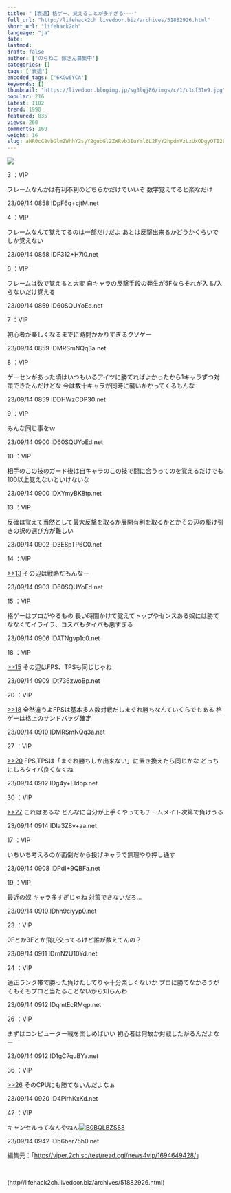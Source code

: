 ```yaml
---
title: "【衰退】格ゲー、覚えることが多すぎる‥‥"
full_url: "http://lifehack2ch.livedoor.biz/archives/51882926.html"
short_url: "lifehack2ch"
language: "ja"
date: 
lastmod: 
draft: false
author: ['のらねこ 嫁さん募集中']
categories: []
tags: ['衰退']
encoded_tags: ['6KGw6YCA']
keywords: []
thumbnail: "https://livedoor.blogimg.jp/sg3lqj86/imgs/c/1/c1cf31e9.jpg"
popular: 216
latest: 1182
trend: 1990
featured: 835
views: 260
comments: 169
weight: 16
slug: aHR0cC8vbGlmZWhhY2syY2gubGl2ZWRvb3IuYml6L2FyY2hpdmVzLzUxODgyOTI2Lmh0bWw=
---
```


![](https://livedoor.blogimg.jp/sg3lqj86/imgs/c/1/c1cf31e9.jpg)

<div><p class='t_name'>3 ：VIP</p> <p class='r2'>フレームなんかは有利不利のどちらかだけでいいぞ 数字覚えてると楽なだけ </p><p>23/09/14 0858 IDpF6q+cjtM.net</p> <p class='t_name'>4 ：VIP</p> <p class='r4'>フレームなんて覚えてるのは一部だけだよ あとは反撃出来るかどうかくらいでしか覚えない </p><p>23/09/14 0858 IDF312+H7i0.net</p> <p class='t_name'>6 ：VIP</p> <p class='r4'>フレームは数で覚えると大変 自キャラの反撃手段の発生が5Fならそれが入る/入らないだけ覚える </p><p>23/09/14 0859 ID60SQUYoEd.net</p> <p class='t_name'>7 ：VIP</p> <p class='r1'>初心者が楽しくなるまでに時間かかりすぎるクソゲー </p><p>23/09/14 0859 IDMRSmNQq3a.net</p> <p class='t_name'>8 ：VIP</p> <p class='r4'>ゲーセンがあった頃はいつもいるアイツに勝てればよかったから1キャラずつ対策できたんだけどな 今は数十キャラが同時に襲いかかってくるもんな </p><p>23/09/14 0859 IDDHWzCDP30.net</p> <p class='t_name'>9 ：VIP</p> <p class='r4'>みんな同じ事をｗ </p><p>23/09/14 0900 ID60SQUYoEd.net</p> <p class='t_name'>10 ：VIP</p> <p class='r4'>相手のこの技のガード後は自キャラのこの技で間に合うってのを覚えるだけでも100以上覚えないといけないな </p><p>23/09/14 0900 IDXYmyBK8tp.net</p> <p class='t_name'>13 ：VIP</p> <p class='r2'>反確は覚えて当然として最大反撃を取るか展開有利を取るかとかその辺の駆け引きの択の選び方が難しい </p><p>23/09/14 0902 ID3E8pTP6C0.net</p> <p class='t_name_res'>14 ：VIP</p> <p class='r4'><a href='#res_13'>>>13</a> その辺は戦略だもんなー </p><p>23/09/14 0903 ID60SQUYoEd.net</p> <p class='t_name'>15 ：VIP</p> <p class='r4'>格ゲーはプロがやるもの 長い時間かけて覚えてトップやセンスある奴には勝てななくてイライラ、コスパもタイパも悪すぎる </p><p>23/09/14 0906 IDATNgvp1c0.net</p> <p class='t_name_res'>18 ：VIP</p> <p class='r4'><a href='#res_15'>>>15</a> その辺はFPS、TPSも同じじゃね </p><p>23/09/14 0909 IDt736zwoBp.net</p> <p class='t_name_res'>20 ：VIP</p> <p class='r4'><a href='#res_18'>>>18</a> 全然違うよFPSは基本多人数対戦だしまぐれ勝ちなんていくらでもある 格ゲーは格上のサンドバッグ確定 </p><p>23/09/14 0910 IDMRSmNQq3a.net</p> <p class='t_name_res'>27 ：VIP</p> <p class='r1'><a href='#res_20'>>>20</a> FPS,TPSは「まぐれ勝ちしか出来ない」に置き換えたら同じかな どっちにしろタイパ良くなくね </p><p>23/09/14 0912 IDg4y+EIdbp.net</p> <p class='t_name_res'>30 ：VIP</p> <p class='r4'><a href='#res_27'>>>27</a> これはあるな どんなに自分が上手くやってもチームメイト次第で負けうる </p><p>23/09/14 0914 IDIa3Z8v+aa.net</p> <p class='t_name'>17 ：VIP</p> <p class='r4'>いちいち考えるのが面倒だから投げキャラで無理やり押し通す </p><p>23/09/14 0908 IDPdI+9QBFa.net</p> <p class='t_name'>19 ：VIP</p> <p class='r4'>最近の奴 キャラ多すぎじゃね 対策できないだろ… </p><p>23/09/14 0910 IDhh9ciyyp0.net</p> <p class='t_name'>23 ：VIP</p> <p class='r4'>0Fとか3Fとか飛び交ってるけど誰が数えてんの？ </p><p>23/09/14 0911 IDrnN2U10Yd.net</p> <p class='t_name'>24 ：VIP</p> <p class='r4'>適正ランク帯で勝った負けたしてりゃ十分楽しくないか プロに勝てなかろうがそもそもプロと当たることないから知らんわ </p><p>23/09/14 0912 IDqmtEcRMqp.net</p> <p class='t_name'>26 ：VIP</p> <p class='r4'>まずはコンピューター戦を楽しめばいい 初心者は何故か対戦したがるんだよなー </p><p>23/09/14 0912 ID1gC7quBYa.net</p> <p class='t_name_res'>36 ：VIP</p> <p class='r4'><a href='#res_26'>>>26</a> そのCPUにも勝てないんだよなぁ </p><p>23/09/14 0920 ID4PirhKxKd.net</p> <p class='t_name'>42 ：VIP</p> <p class='r2'>キャンセルってなんやねん<a href='https//www.amazon.co.jp/dp/B0BQLBZSS8/?tag=nishiky24-22' target='_blank'><img src='https//m.media-amazon.com/images/I/4141HqNtA3L._SL500_.jpg' alt='B0BQLBZSS8' border='0'></a> </p><p>23/09/14 0942 IDb6ber75h0.net</p> <p class='p_url'>編集元：「<a href='https//viper.2ch.sc/test/read.cgi/news4vip/1694649428/' target='_blank'>https//viper.2ch.sc/test/read.cgi/news4vip/1694649428/</a>」</p> <br clear='all'></div>

(http//lifehack2ch.livedoor.biz/archives/51882926.html)
